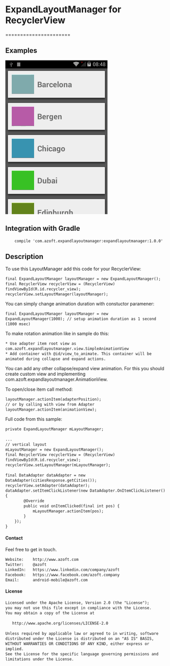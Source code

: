 # ExpandLayoutManager for RecyclerView
======================

## Examples

![Example](resources/animation_layout_manager.gif "working example")

## Integration with Gradle

```
    compile 'com.azoft.expandlayoutmanager:expandlayoutmanager:1.0.0'
```

## Description

To use this LayoutManager add this code for your RecyclerView:

    final ExpandLayoutManager layoutManager = new ExpandLayoutManager();
	final RecyclerView recyclerView = (RecyclerView) findViewById(R.id.recycler_view);
	recyclerView.setLayoutManager(layoutManager);
	
You can simply change animation duration with constuctor paramener:

    final ExpandLayoutManager layoutManager = new ExpandLayoutManager(1000); // setup animation duration as 1 second (1000 msec)


To make rotation animation like in sample do this:

    * Use adapter item root view as com.azoft.expandlayoutmanager.view.SimpleAnimationView
    * Add container with @id/view_to_animate. This container will be animated during collapse and expand actions.

You can add any other collapse/expand view animation. For this you should create custom view and implementing com.azoft.expandlayoutmanager.AnimationView.

To open/close item call method:
    	
	layoutManager.actionItem(adapterPosition);
    // or by calling with view from Adapter
    layoutManager.actionItem(animationView);

Full code from this sample:

	private ExpandLayoutManager mLayoutManager;
	
	...
    // vertical layout
	mLayoutManager = new ExpandLayoutManager();
	final RecyclerView recyclerView = (RecyclerView) findViewById(R.id.recycler_view);
	recyclerView.setLayoutManager(mLayoutManager);
	
    final DataAdapter dataAdapter = new DataAdapter(citiesResponse.getCities());
    recyclerView.setAdapter(dataAdapter);
    dataAdapter.setItemClickListener(new DataAdapter.OnItemClickListener() {
            @Override
            public void onItemClicked(final int pos) {
                mLayoutManager.actionItem(pos);
            }
        });
	}


#### Contact ####

Feel free to get in touch.

    Website:    http://www.azoft.com
    Twitter:    @azoft
    LinkedIn:   https://www.linkedin.com/company/azoft
    Facebook:   https://www.facebook.com/azoft.company
    Email:      android-mobile@azoft.com

#### License ####

    Licensed under the Apache License, Version 2.0 (the "License");
    you may not use this file except in compliance with the License.
    You may obtain a copy of the License at

       http://www.apache.org/licenses/LICENSE-2.0

    Unless required by applicable law or agreed to in writing, software
    distributed under the License is distributed on an "AS IS" BASIS,
    WITHOUT WARRANTIES OR CONDITIONS OF ANY KIND, either express or implied.
    See the License for the specific language governing permissions and
    limitations under the License.
